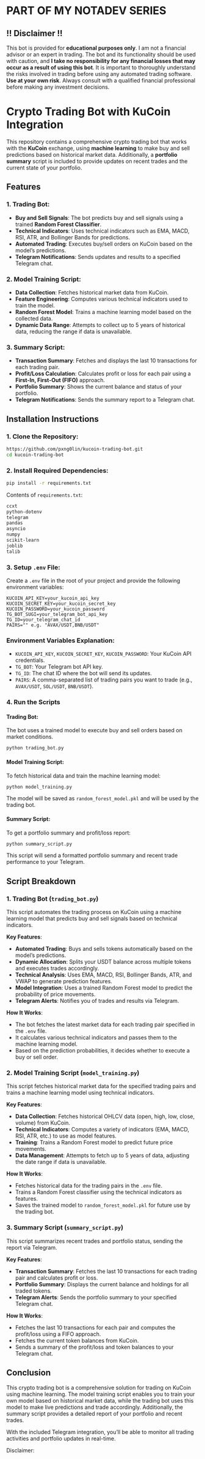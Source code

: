 # PART OF MY NOTADEV SERIES

## !! Disclaimer !!
This bot is provided for **educational purposes only**. I am not a financial advisor or an expert in trading. The bot and its functionality should be used with caution, and **I take no responsibility for any financial losses that may occur as a result of using this bot**. It is important to thoroughly understand the risks involved in trading before using any automated trading software. **Use at your own risk**. Always consult with a qualified financial professional before making any investment decisions.

# Crypto Trading Bot with KuCoin Integration

This repository contains a comprehensive crypto trading bot that works with the **KuCoin** exchange, using **machine learning** to make buy and sell predictions based on historical market data. Additionally, a **portfolio summary** script is included to provide updates on recent trades and the current state of your portfolio.

## Features

### 1. **Trading Bot**:
   - **Buy and Sell Signals**: The bot predicts buy and sell signals using a trained **Random Forest Classifier**.
   - **Technical Indicators**: Uses technical indicators such as EMA, MACD, RSI, ATR, and Bollinger Bands for predictions.
   - **Automated Trading**: Executes buy/sell orders on KuCoin based on the model’s predictions.
   - **Telegram Notifications**: Sends updates and results to a specified Telegram chat.

### 2. **Model Training Script**:
   - **Data Collection**: Fetches historical market data from KuCoin.
   - **Feature Engineering**: Computes various technical indicators used to train the model.
   - **Random Forest Model**: Trains a machine learning model based on the collected data.
   - **Dynamic Data Range**: Attempts to collect up to 5 years of historical data, reducing the range if data is unavailable.

### 3. **Summary Script**:
   - **Transaction Summary**: Fetches and displays the last 10 transactions for each trading pair.
   - **Profit/Loss Calculation**: Calculates profit or loss for each pair using a **First-In, First-Out (FIFO)** approach.
   - **Portfolio Summary**: Shows the current balance and status of your portfolio.
   - **Telegram Notifications**: Sends the summary report to a Telegram chat.

## Installation Instructions

### 1. **Clone the Repository**:
```bash
https://github.com/pxng0lin/kucoin-trading-bot.git
cd kucoin-trading-bot
```

### 2. **Install Required Dependencies**:
```bash
pip install -r requirements.txt
```

Contents of `requirements.txt`:
```txt
ccxt
python-dotenv
telegram
pandas
asyncio
numpy
scikit-learn
joblib
talib
```

### 3. **Setup `.env` File**:
Create a `.env` file in the root of your project and provide the following environment variables:

```env
KUCOIN_API_KEY=your_kucoin_api_key
KUCOIN_SECRET_KEY=your_kucoin_secret_key
KUCOIN_PASSWORD=your_kucoin_password
TG_BOT_SUGI=your_telegram_bot_api_key
TG_ID=your_telegram_chat_id
PAIRS="" e.g. "AVAX/USDT,BNB/USDT"
```

### Environment Variables Explanation:
- `KUCOIN_API_KEY`, `KUCOIN_SECRET_KEY`, `KUCOIN_PASSWORD`: Your KuCoin API credentials.
- `TG_BOT`: Your Telegram bot API key.
- `TG_ID`: The chat ID where the bot will send its updates.
- `PAIRS`: A comma-separated list of trading pairs you want to trade (e.g., `AVAX/USDT`, `SOL/USDT`, `BNB/USDT`).

### 4. **Run the Scripts**

#### Trading Bot:
The bot uses a trained model to execute buy and sell orders based on market conditions.

```bash
python trading_bot.py
```

#### Model Training Script:
To fetch historical data and train the machine learning model:
```bash
python model_training.py
```

The model will be saved as `random_forest_model.pkl` and will be used by the trading bot.

#### Summary Script:
To get a portfolio summary and profit/loss report:
```bash
python summary_script.py
```

This script will send a formatted portfolio summary and recent trade performance to your Telegram.

## Script Breakdown

### 1. **Trading Bot (`trading_bot.py`)**

This script automates the trading process on KuCoin using a machine learning model that predicts buy and sell signals based on technical indicators.

**Key Features**:
- **Automated Trading**: Buys and sells tokens automatically based on the model’s predictions.
- **Dynamic Allocation**: Splits your USDT balance across multiple tokens and executes trades accordingly.
- **Technical Analysis**: Uses EMA, MACD, RSI, Bollinger Bands, ATR, and VWAP to generate prediction features.
- **Model Integration**: Uses a trained Random Forest model to predict the probability of price movements.
- **Telegram Alerts**: Notifies you of trades and results via Telegram.

**How It Works**:
- The bot fetches the latest market data for each trading pair specified in the `.env` file.
- It calculates various technical indicators and passes them to the machine learning model.
- Based on the prediction probabilities, it decides whether to execute a buy or sell order.

### 2. **Model Training Script (`model_training.py`)**

This script fetches historical market data for the specified trading pairs and trains a machine learning model using technical indicators.

**Key Features**:
- **Data Collection**: Fetches historical OHLCV data (open, high, low, close, volume) from KuCoin.
- **Technical Indicators**: Computes a variety of indicators (EMA, MACD, RSI, ATR, etc.) to use as model features.
- **Training**: Trains a Random Forest model to predict future price movements.
- **Data Management**: Attempts to fetch up to 5 years of data, adjusting the date range if data is unavailable.

**How It Works**:
- Fetches historical data for the trading pairs in the `.env` file.
- Trains a Random Forest classifier using the technical indicators as features.
- Saves the trained model to `random_forest_model.pkl` for future use by the trading bot.

### 3. **Summary Script (`summary_script.py`)**

This script summarizes recent trades and portfolio status, sending the report via Telegram.

**Key Features**:
- **Transaction Summary**: Fetches the last 10 transactions for each trading pair and calculates profit or loss.
- **Portfolio Summary**: Displays the current balance and holdings for all traded tokens.
- **Telegram Alerts**: Sends the portfolio summary to your specified Telegram chat.

**How It Works**:
- Fetches the last 10 transactions for each pair and computes the profit/loss using a FIFO approach.
- Fetches the current token balances from KuCoin.
- Sends a summary of the profit/loss and token balances to your Telegram chat.

## Conclusion

This crypto trading bot is a comprehensive solution for trading on KuCoin using machine learning. The model training script enables you to train your own model based on historical market data, while the trading bot uses this model to make live predictions and trade accordingly. Additionally, the summary script provides a detailed report of your portfolio and recent trades.

With the included Telegram integration, you’ll be able to monitor all trading activities and portfolio updates in real-time.

Disclaimer: 
